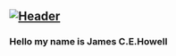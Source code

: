 ## [![Header](https://raw.github.com/jcehowell1/jcehowell1/master/city_data.jpg "Header")](https://some-url.dev/)

### Hello my name is James C.E.Howell

<!--
**jcehowell1/jcehowell1** is a ✨ _special_ ✨ repository because its `README.md` (this file) appears on your GitHub profile.

Here are some ideas to get you started:

- 🔭 I’m currently working on ...
- 🌱 I’m currently learning ...
- 👯 I’m looking to collaborate on ...
- 🤔 I’m looking for help with ...
- 💬 Ask me about ...
- 📫 How to reach me: ...
- 😄 Pronouns: ...
- ⚡ Fun fact: ...
-->
